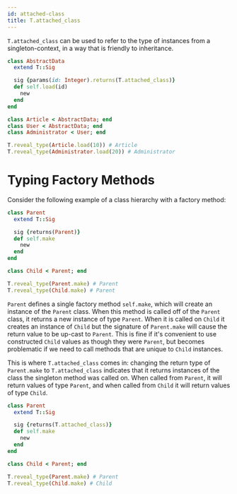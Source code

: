 ```yaml
---
id: attached-class
title: T.attached_class
---
```


`T.attached_class` can be used to refer to the type of instances from a
singleton-context, in a way that is friendly to inheritance.

```ruby
class AbstractData
  extend T::Sig

  sig {params(id: Integer).returns(T.attached_class)}
  def self.load(id)
    new
  end
end

class Article < AbstractData; end
class User < AbstractData; end
class Administrator < User; end

T.reveal_type(Article.load(10)) # Article
T.reveal_type(Administrator.load(20)) # Administrator
```

# Typing Factory Methods

Consider the following example of a class hierarchy with a factory method:

```ruby
class Parent
  extend T::Sig

  sig {returns(Parent)}
  def self.make
    new
  end
end

class Child < Parent; end

T.reveal_type(Parent.make) # Parent
T.reveal_type(Child.make) # Parent
```

`Parent` defines a single factory method `self.make`, which will create an
instance of the `Parent` class. When this method is called off of the `Parent`
class, it returns a new instance of type `Parent`. When it is called on `Child`
it creates an instance of `Child` but the signature of `Parent.make` will cause
the return value to be up-cast to `Parent`. This is fine if it's convenient to
use constructed `Child` values as though they were `Parent`, but becomes
problematic if we need to call methods that are unique to `Child` instances.

This is where `T.attached_class` comes in: changing the return type of
`Parent.make` to `T.attached_class` indicates that it returns instances of the
class the singleton method was called on. When called from `Parent`, it will
return values of type `Parent`, and when called from `Child` it will return
values of type `Child`.

```ruby
class Parent
  extend T::Sig

  sig {returns(T.attached_class)}
  def self.make
    new
  end
end

class Child < Parent; end

T.reveal_type(Parent.make) # Parent
T.reveal_type(Child.make) # Child
```
